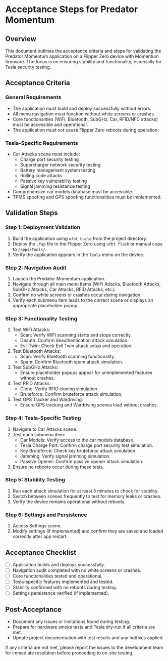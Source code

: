 # Acceptance Steps for Predator Momentum

## Overview
This document outlines the acceptance criteria and steps for validating the Predator Momentum application on a Flipper Zero device with Momentum firmware. The focus is on ensuring stability and functionality, especially for Tesla security testing.

## Acceptance Criteria

### General Requirements
- The application must build and deploy successfully without errors.
- All menu navigation must function without white screens or crashes.
- Core functionalities (WiFi, Bluetooth, SubGHz, Car, RFID/NFC attacks) must be accessible and operational.
- The application must not cause Flipper Zero reboots during operation.

### Tesla-Specific Requirements
- Car Attacks scene must include:
  - Charge port security testing
  - Supercharger network security testing
  - Battery management system testing
  - Rolling code attacks
  - Passive key vulnerability testing
  - Signal jamming resistance testing
- Comprehensive car models database must be accessible.
- TPMS spoofing and GPS spoofing functionalities must be implemented.

## Validation Steps

### Step 1: Deployment Validation
1. Build the application using `ufbt build` from the project directory.
2. Deploy the `.fap` file to the Flipper Zero using `ufbt flash` or manual copy to `/apps/Tools/`.
3. Verify the application appears in the `Tools` menu on the device.

### Step 2: Navigation Audit
1. Launch the Predator Momentum application.
2. Navigate through all main menu items (WiFi Attacks, Bluetooth Attacks, SubGHz Attacks, Car Attacks, RFID Attacks, etc.).
3. Confirm no white screens or crashes occur during navigation.
4. Verify each submenu item leads to the correct scene or displays an appropriate placeholder popup.

### Step 3: Functionality Testing
1. Test WiFi Attacks:
   - Scan: Verify WiFi scanning starts and stops correctly.
   - Deauth: Confirm deauthentication attack simulation.
   - Evil Twin: Check Evil Twin attack setup and operation.
2. Test Bluetooth Attacks:
   - Scan: Verify Bluetooth scanning functionality.
   - Spam: Confirm Bluetooth spam attack simulation.
3. Test SubGHz Attacks:
   - Ensure placeholder popups appear for unimplemented features without crashes.
4. Test RFID Attacks:
   - Clone: Verify RFID cloning simulation.
   - Bruteforce: Confirm bruteforce attack simulation.
5. Test GPS Tracker and Wardriving:
   - Ensure GPS tracking and Wardriving scenes load without crashes.

### Step 4: Tesla-Specific Testing
1. Navigate to Car Attacks scene.
2. Test each submenu item:
   - Car Models: Verify access to the car models database.
   - Tesla Charge Port: Confirm charge port security test simulation.
   - Key Bruteforce: Check key bruteforce attack simulation.
   - Jamming: Verify signal jamming simulation.
   - Passive Opener: Confirm passive opener attack simulation.
3. Ensure no reboots occur during these tests.

### Step 5: Stability Testing
1. Run each attack simulation for at least 5 minutes to check for stability.
2. Switch between scenes frequently to test for memory leaks or crashes.
3. Verify the device remains operational without reboots.

### Step 6: Settings and Persistence
1. Access Settings scene.
2. Modify settings (if implemented) and confirm they are saved and loaded correctly after app restart.

## Acceptance Checklist
- [ ] Application builds and deploys successfully.
- [ ] Navigation audit completed with no white screens or crashes.
- [ ] Core functionalities tested and operational.
- [ ] Tesla-specific features implemented and tested.
- [ ] Stability confirmed with no reboots during testing.
- [ ] Settings persistence verified (if implemented).

## Post-Acceptance
- Document any issues or limitations found during testing.
- Prepare for hardware smoke tests and Tesla dry-run if all criteria are met.
- Update project documentation with test results and any hotfixes applied.

If any criteria are not met, please report the issues to the development team for immediate resolution before proceeding to on-site testing.
